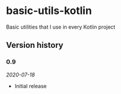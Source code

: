 # basic-utils-kotlin
Basic utilities that I use in every Kotlin project

## Version history
### 0.9
_2020-07-18_
- Initial release